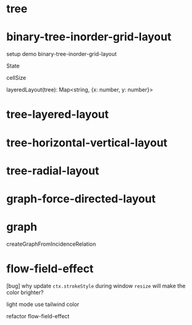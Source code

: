 # tree

# binary-tree-inorder-grid-layout

setup demo binary-tree-inorder-grid-layout

State

cellSize

layeredLayout(tree): Map<string, {x: number, y: number}>

# tree-layered-layout

# tree-horizontal-vertical-layout

# tree-radial-layout

# graph-force-directed-layout

# graph

createGraphFromIncidenceRelation

# flow-field-effect

[bug] why update `ctx.strokeStyle` during window `resize` will make the color brighter?

light mode use tailwind color

refactor flow-field-effect
